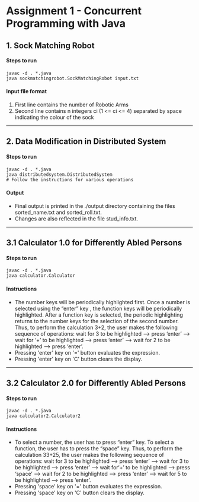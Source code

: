 # Assignment 1 - Concurrent Programming with Java

## 1. Sock Matching Robot

#### Steps to run
```shell
javac -d . *.java
java sockmatchingrobot.SockMatchingRobot input.txt
```

#### Input file format
1. First line contains the number of Robotic Arms
2. Second line contains n integers ci (1 <= ci <= 4) separated by space indicating the colour of the sock

---

## 2. Data Modification in Distributed System

#### Steps to run
```shell
javac -d . *.java
java distributedsystem.DistributedSystem
# Follow the instructions for various operations
```

#### Output
* Final output is printed in the ./output directory containing the files sorted_name.txt and sorted_roll.txt.
* Changes are also reflected in the file stud_info.txt.

---

## 3.1 Calculator 1.0 for Differently Abled Persons

#### Steps to run
```shell
javac -d . *.java
java calculator.Calculator
```

#### Instructions
* The number keys will be periodically highlighted first. Once a number is selected using the “enter” key , the function keys will be periodically highlighted. After a function key is selected, the periodic highlighting returns to the number keys for the selection of the second number. Thus, to perform the calculation 3+2, the user makes the following sequence of operations: wait for 3 to be highlighted --> press ‘enter’ --> wait for ‘+’ to be highlighted --> press ‘enter’ --> wait for 2 to be highlighted --> press ‘enter’.
* Pressing 'enter' key on '=' button evaluates the expression.
* Pressing 'enter' key on 'C' button clears the display.

---

## 3.2 Calculator 2.0 for Differently Abled Persons

#### Steps to run
```shell
javac -d . *.java
java calculator2.Calculator2
```

#### Instructions
* To select a number, the user has to press “enter” key. To select a function, the user has to press the “space” key. Thus, to perform the calculation 33+25, the user makes the following sequence of operations: wait for 3 to be highlighted --> press ‘enter’ --> wait for 3 to be highlighted --> press ‘enter’ --> wait for‘+’ to be highlighted --> press ‘space’ --> wait for 2 to be highlighted --> press ‘enter’ --> wait for 5 to be highlighted --> press ‘enter’.
* Pressing 'space' key on '=' button evaluates the expression.
* Pressing 'space' key on 'C' button clears the display.